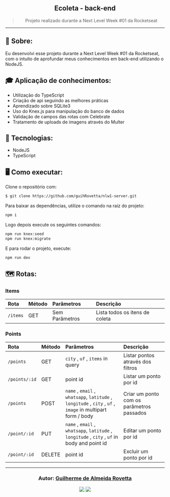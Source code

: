 <h2 align="center">
Ecoleta - back-end
<br/>

</h2>

<blockquote align="center">
  Projeto realizado durante a Next Level Week #01 da Rocketseat
</blockquote>

<hr/>

## 📓 Sobre:

Eu desenvolvi esse projeto durante a Next Level Week #01 da Rocketseat, com o intuito de aprofundar meus conhecimentos em back-end utilizando o NodeJS.

## 🎓 Aplicação de conhecimentos:

- Utilização do TypeScript
- Criação de api seguindo as melhores práticas
- Aprendizado sobre SQLite3
- Uso do Knex.js para manipulação do banco de dados
- Validação de campos das rotas com Celebrate
- Tratamento de uploads de imagens através do Multer

## 🚀 Tecnologias:

- NodeJS
- TypeScript

## 🖥️ Como executar:

Clone o repositório com:

```bash
$ git clone https://github.com/guihRovetta/nlw1-server.git
```

Para baixar as dependências, utilize o comando na raiz do projeto:

```bash
npm i
```

Logo depois execute os seguintes comandos:

```bash
npm run knex:seed
npm run knex:migrate
```

E para rodar o projeto, execute:

```bash
npm run dev
```

## 🗺️ Rotas:

### Items

| Rota     | Método | Parâmetros     | Descrição                      |
| :------- | :----- | :------------- | :----------------------------- |
| `/items` | GET    | Sem Parâmetros | Lista todos os itens de coleta |

### Points

| Rota          | Método | Parâmetros                                                                                                 | Descrição                                 |
| :------------ | :----- | :--------------------------------------------------------------------------------------------------------- | :---------------------------------------- |
| `/points`     | GET    | `city` , `uf` , `items` in query                                                                           | Listar pontos através dos filtros         |
| `/points/:id` | GET    | point id                                                                                                   | Listar um ponto por id                    |
| `/points`     | POST   | `name` , `email` , `whatsapp`, `latitude` , `longitude` , `city` , `uf` , `image` in multipart form / body | Criar um ponto com os parâmetros passados |
| `/point/:id`  | PUT    | `name` , `email` , `whatsapp`, `latitude` , `longitude` , `city` , `uf` in body and point id               | Editar um ponto por id                    |
| `/point/:id`  | DELETE | point id                                                                                                   | Excluir um ponto por id                   |

---

<h3 align="center">
Autor: <a alt="Guilherme de Almeida Rovetta" href="https://github.com/guihRovetta">Guilherme de Almeida Rovetta</a>
</h3>

<p align="center">

  <a alt="Guilherme de Almeida Rovetta Linkedin" href="https://www.linkedin.com/in/guilherme-rovetta-381a89b0">
  <img src="https://img.shields.io/badge/LinkedIn-Guilherme%20Rovetta-blue?logo=linkedin"/></a>
  <a alt="Guilherme de Almeida Rovetta GitHub" href="https://github.com/guihRovetta">
  <img src="https://img.shields.io/badge/GitHub-guihRovetta-lightgrey?logo=github"/></a>

</p>
